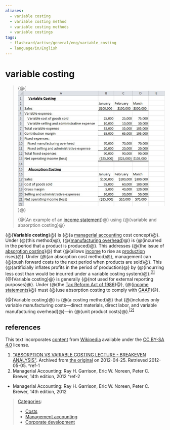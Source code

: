 ```yaml
---
aliases:
  - variable costing
  - variable costing method
  - variable costing methods
  - variable costings
tags:
  - flashcard/active/general/eng/variable_costing
  - language/in/English
---
```


# variable costing

> {@{![An example of an [income statement](income%20statement.md) using variable and absorption costing](../../archives/Wikimedia%20Commons/VariableCostExample.jpg)}@}
>
> {@{An example of an [income statement](income%20statement.md)}@} using {@{variable and absorption costing}@} <!--SR:!2025-10-02,43,290!2025-10-16,57,310!2025-10-15,56,310-->

{@{__Variable costing__}@} is {@{a [managerial accounting](managerial%20accounting.md) cost concept}@}. Under {@{this method}@}, {@{[manufacturing overhead](manufacturing%20overhead.md)}@} is {@{incurred in the period that a product is produced}@}. This addresses {@{the issue of [absorption costing](absorption%20costing.md)}@} that {@{allows [income](income.md) to rise as [production](production%20(economics).md) rises}@}. Under {@{an absorption cost method}@}, management can {@{push forward costs to the next period when products are sold}@}. This {@{artificially inflates profits in the period of production}@} by {@{incurring less cost than would be incurred under a variable costing system}@}.<sup>[\[1\]](#^ref-1)</sup> {@{Variable costing}@} is generally {@{not used for external reporting purposes}@}. Under {@{the [Tax Reform Act of 1986](Tax%20Reform%20Act%20of%201986.md)}@}, {@{[income statements](income%20statement.md)}@} must {@{use absorption costing to comply with [GAAP](generally%20accepted%20accounting%20principles.md)}@}. <!--SR:!2025-10-17,58,310!2025-10-16,57,310!2025-10-17,58,310!2025-10-14,55,310!2025-10-16,57,310!2025-10-17,58,310!2025-10-15,56,310!2025-10-13,54,310!2025-10-16,57,310!2025-10-14,55,310!2025-10-14,55,310!2025-10-15,56,310!2025-10-13,54,310!2025-10-14,55,310!2025-10-17,58,310!2025-10-13,54,310-->

{@{Variable costing}@} is {@{a costing method}@} that {@{includes only variable manufacturing costs—direct materials, direct labor, and variable manufacturing overhead}@}—in {@{unit product costs}@}.<sup>[\[2\]](#^ref-2)</sup> <!--SR:!2025-10-16,57,310!2025-10-13,54,310!2025-10-13,54,310!2025-10-15,56,310-->

## references

This text incorporates [content](https://en.wikipedia.org/wiki/variable_costing) from [Wikipedia](Wikipedia.md) available under the [CC BY-SA 4.0](https://creativecommons.org/licenses/by-sa/4.0/) license.

1. ["ABSORPTION VS VARIABLE COSTING LECTURE - BREAKEVEN ANALYSIS"](https://web.archive.org/web/20120425110305/http://www-biz.aum.edu/janheier/ABSORB2020.htm). Archived from [the original](http://www-biz.aum.edu/janheier/ABSORB2020.htm) on 2012-04-25. Retrieved 2012-05-05. <a id="^ref-1"></a>^ref-1
2. Managerial Accounting: Ray H. Garrison, Eric W. Noreen, Peter C. Brewer, 14th edition, 2012 <a id="^ref-2"></a>^ref-2

- Managerial Accounting: Ray H. Garrison, Eric W. Noreen, Peter C. Brewer, 14th edition, 2012

> [Categories](https://en.wikipedia.org/wiki/Help:Category):
>
> - [Costs](https://en.wikipedia.org/wiki/Category:Costs)
> - [Management accounting](https://en.wikipedia.org/wiki/Category:Management%20accounting)
> - [Corporate development](https://en.wikipedia.org/wiki/Category:Corporate%20development)
